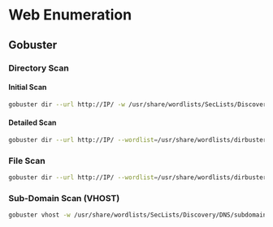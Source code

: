 # Web Enumeration
## Gobuster
### Directory Scan
#### Initial Scan
```bash
gobuster dir --url http://IP/ -w /usr/share/wordlists/SecLists/Discovery/Web-Content/common.txt -t 50
```
#### Detailed Scan
```bash
gobuster dir --url http://IP/ --wordlist=/usr/share/wordlists/dirbuster/directory-list-2.3-medium-reversed.txt -t 50
```
### File Scan
```bash
gobuster dir --url http://IP/ --wordlist=/usr/share/wordlists/dirbuster/directory-list-2.3-medium-reversed.txt -x cgi,py,pl,php,sh,txt,html -t 50
```
### Sub-Domain Scan (VHOST)
```bash
gobuster vhost -w /usr/share/wordlists/SecLists/Discovery/DNS/subdomains-top1million-5000.txt -u http://DOMAIN --append-domain
```
